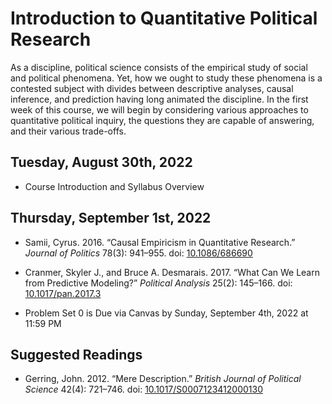 Introduction to Quantitative Political Research
================

As a discipline, political science consists of the empirical study of
social and political phenomena. Yet, how we ought to study these
phenomena is a contested subject with divides between descriptive
analyses, causal inference, and prediction having long animated the
discipline. In the first week of this course, we will begin by
considering various approaches to quantitative political inquiry, the
questions they are capable of answering, and their various trade-offs.

## Tuesday, August 30th, 2022

-   Course Introduction and Syllabus Overview

## Thursday, September 1st, 2022

-   Samii, Cyrus. 2016. “Causal Empiricism in Quantitative Research.”
    *Journal of Politics* 78(3): 941–955. doi:
    [10.1086/686690](https://doi.org/10.1086/686690)

-   Cranmer, Skyler J., and Bruce A. Desmarais. 2017. “What Can We Learn
    from Predictive Modeling?” *Political Analysis* 25(2): 145–166. doi:
    [10.1017/pan.2017.3](https://doi.org/10.1017/pan.2017.3)

-   Problem Set 0 is Due via Canvas by Sunday, September 4th, 2022 at
    11:59 PM

## Suggested Readings

-   Gerring, John. 2012. “Mere Description.” *British Journal of
    Political Science* 42(4): 721–746. doi:
    [10.1017/S0007123412000130](https://doi.org/10.1017/S0007123412000130)
